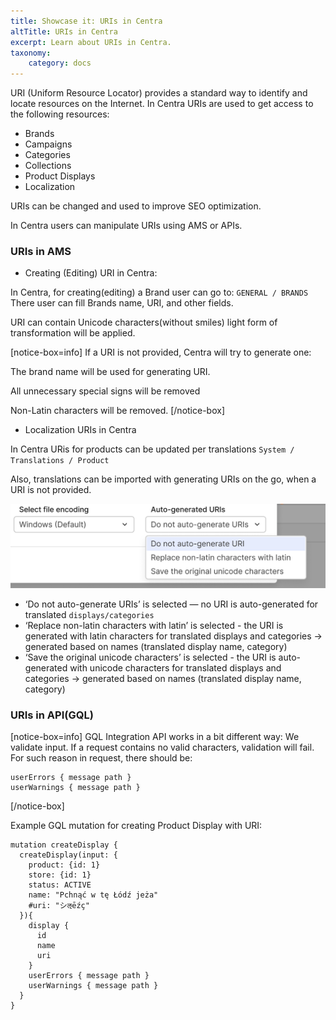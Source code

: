 ```yaml
---
title: Showcase it: URIs in Centra
altTitle: URIs in Centra
excerpt: Learn about URIs in Centra.
taxonomy:
    category: docs
---
```


URI (Uniform Resource Locator) provides a standard way to identify and locate resources on the Internet.  In Centra URIs are used to get access to the following resources:

- Brands
- Campaigns
- Categories
- Collections
- Product Displays
- Localization

URIs can be changed and used to improve SEO optimization.

In Centra users can manipulate URIs using AMS or APIs.

### URIs in AMS

- Creating (Editing) URI in Centra:

In Centra, for creating(editing) a Brand user can go to:  `GENERAL / BRANDS`  
There user can fill Brands name, URI, and other fields.

URI can contain Unicode characters(without smiles) light form of transformation will be applied.

[notice-box=info]
If a URI is not provided, Centra will try to generate one:

The brand name will be used for generating URI.

All unnecessary special signs will be removed

Non-Latin characters will be removed.
[/notice-box]

- Localization URIs in Centra

In Centra URis for products can be updated per translations `System / Translations / Product`

Also, translations can be imported with generating URIs on the go, when a URI is not provided.

![TranslationImportOptions](translation-import-uri.png)

- ‘Do not auto-generate URIs’ is selected — no URI is auto-generated for translated `displays/categories`  
- ‘Replace non-latin characters with latin’ is selected - the URI is generated with latin characters for translated displays and categories → generated based on names (translated display name, category)  
- ‘Save the original unicode characters’ is selected - the URI is auto-generated with unicode characters for translated displays and categories → generated based on names (translated display name, category)

### URIs in API(GQL)

[notice-box=info]
GQL Integration API works in a bit different way: We validate input. If a request contains no valid characters, validation will fail. For such reason in request, there should be:
```
userErrors { message path }
userWarnings { message path }
```
[/notice-box]

Example GQL mutation for creating Product Display with URI:

```gql
mutation createDisplay {
  createDisplay(input: {
    product: {id: 1}
    store: {id: 1}
    status: ACTIVE
    name: "Pchnąć w tę Łódź jeża"
    #uri: "シऌēźç"
  }){
    display {
      id
      name
      uri
    }
    userErrors { message path }
    userWarnings { message path }
  }
}
```
